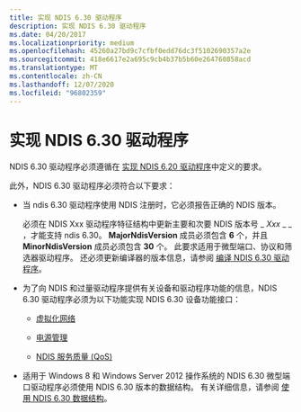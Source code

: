 ```yaml
---
title: 实现 NDIS 6.30 驱动程序
description: 实现 NDIS 6.30 驱动程序
ms.date: 04/20/2017
ms.localizationpriority: medium
ms.openlocfilehash: 45260a27bd9c7cfbf0edd76dc3f5102690357a2e
ms.sourcegitcommit: 418e6617e2a695c9cb4b37b5b60e264760858acd
ms.translationtype: MT
ms.contentlocale: zh-CN
ms.lasthandoff: 12/07/2020
ms.locfileid: "96802359"
---
```

# <a name="implementing-an-ndis-630-driver"></a>实现 NDIS 6.30 驱动程序


NDIS 6.30 驱动程序必须遵循在 [实现 NDIS 6.20 驱动程序](implementing-an-ndis-6-20-driver.md)中定义的要求。

此外，NDIS 6.30 驱动程序必须符合以下要求：

-   当 ndis 6.30 驱动程序使用 NDIS 注册时，它必须报告正确的 NDIS 版本。

    必须在 NDIS Xxx 驱动程序特征结构中更新主要和次要 NDIS 版本号 \_ *Xxx* \_ \_ ，才能支持 ndis 6.30。 **MajorNdisVersion** 成员必须包含 **6** 个，并且 **MinorNdisVersion** 成员必须包含 **30** 个。 此要求适用于微型端口、协议和筛选器驱动程序。 还必须更新编译器的版本信息，请参阅 [编译 NDIS 6.30 驱动程序](compiling-an-ndis-6-30-driver.md)。

-   为了向 NDIS 和过量驱动程序提供有关设备和驱动程序功能的信息，NDIS 6.30 驱动程序必须为以下功能实现 NDIS 6.30 设备功能接口：

    -   [虚拟化网络](virtualized-networking-enhancements-in-ndis-6-30.md)

    -   [电源管理](power-management-enhancements-in-ndis-6-30.md)

    -   [NDIS 服务质量 (QoS) ](quality-of-service--qos--support-in-ndis-6-30.md)

-   适用于 Windows 8 和 Windows Server 2012 操作系统的 NDIS 6.30 微型端口驱动程序必须使用 NDIS 6.30 版本的数据结构。 有关详细信息，请参阅 [使用 NDIS 6.30 数据结构](using-ndis-6-30-data-structures.md)。

 

 





